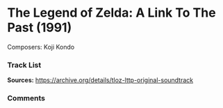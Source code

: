 # The Legend of Zelda: A Link To The Past (1991)

Composers: Koji Kondo

### Track List


**Sources:** https://archive.org/details/tloz-lttp-original-soundtrack

### Comments